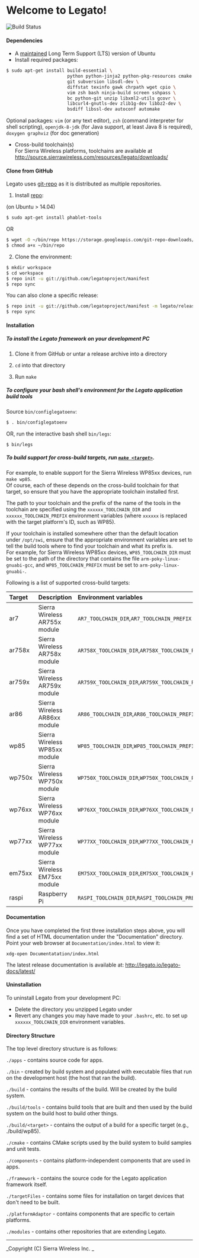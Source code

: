 Welcome to Legato!
==================

![Build Status](https://travis-ci.org/legatoproject/legato-af.svg)

#### Dependencies

  - A [maintained](https://wiki.ubuntu.com/Releases) Long Term Support (LTS) version of Ubuntu
  - Install required packages:

```bash
$ sudo apt-get install build-essential \
                       python python-jinja2 python-pkg-resources cmake \
                       git subversion libsdl-dev \
                       diffstat texinfo gawk chrpath wget cpio \
                       vim zsh bash ninja-build screen sshpass \
                       bc python-git unzip libxml2-utils gcovr \
                       libcurl4-gnutls-dev zlib1g-dev libbz2-dev \
                       bsdiff libssl-dev autoconf automake
```

Optional packages: ```vim``` (or any text editor),
                   ```zsh``` (command interpreter for shell scripting),
                   ```openjdk-8-jdk``` (for Java support, at least Java 8 is required),
                   ```doxygen graphviz``` (for doc generation)

  - Cross-build toolchain(s)<br/>
    For Sierra Wireless platforms, toolchains are available at http://source.sierrawireless.com/resources/legato/downloads/

#### Clone from GitHub

Legato uses [git-repo](https://code.google.com/p/git-repo/) as it is distributed as multiple repositories.

1. Install [repo](https://code.google.com/p/git-repo/):

  (on Ubuntu > 14.04)
  ```bash
  $ sudo apt-get install phablet-tools
  ```
  OR
  ```bash
  $ wget -O ~/bin/repo https://storage.googleapis.com/git-repo-downloads/repo
  $ chmod a+x ~/bin/repo
  ```

2. Clone the environment:
  ```bash
  $ mkdir workspace
  $ cd workspace
  $ repo init -u git://github.com/legatoproject/manifest
  $ repo sync
  ```

  You can also clone a specific release:
  ```bash
  $ repo init -u git://github.com/legatoproject/manifest -m legato/releases/16.07.0.xml
  $ repo sync
  ```

#### Installation

##### To install the Legato framework on your development PC

  1. Clone it from GitHub or untar a release archive into a directory

  2. ```cd``` into that directory

  3. Run ```make```

##### To configure your bash shell's environment for the Legato application build tools

Source ```bin/configlegatoenv```:
```bash
$ . bin/configlegatoenv
```
OR, run the interactive bash shell ```bin/legs```:
```
$ bin/legs
```

##### To build support for cross-build targets, run [```make <target>```](http://legato.io/legato-docs/latest/basicBuildLegato_make.html).

For example, to enable support for the Sierra Wireless WP85xx devices, run ```make wp85```.<br/>
Of course, each of these depends on the cross-build toolchain for that target,
so ensure that you have the appropriate toolchain installed first.

The path to your toolchain and the prefix of the name of the tools in the toolchain
are specified using the ```xxxxxx_TOOLCHAIN_DIR``` and ```xxxxxx_TOOLCHAIN_PREFIX``` environment variables
(where ```xxxxxx``` is replaced with the target platform's ID, such as WP85).

If your toolchain is installed somewhere other than the default location under ```/opt/swi```,
ensure that the appropriate environment variables are set to tell the build tools where to find
your toolchain and what its prefix is.<br/>
For example, for Sierra Wireless WP85xx devices, ```WP85_TOOLCHAIN_DIR``` must be set to the
path of the directory that contains the file ```arm-poky-linux-gnuabi-gcc```, and
```WP85_TOOLCHAIN_PREFIX``` must be set to ```arm-poky-linux-gnuabi-```.

Following is a list of supported cross-build targets:

Target  |  Description                    | Environment variables
:-------|---------------------------------|:-------------------------------------------------------
 ar7    | Sierra Wireless AR755x module   | ```AR7_TOOLCHAIN_DIR```,```AR7_TOOLCHAIN_PREFIX```
 ar758x | Sierra Wireless AR758x module   | ```AR758X_TOOLCHAIN_DIR```,```AR758X_TOOLCHAIN_PREFIX```
 ar759x | Sierra Wireless AR759x module   | ```AR759X_TOOLCHAIN_DIR```,```AR759X_TOOLCHAIN_PREFIX```
 ar86   | Sierra Wireless AR86xx module   | ```AR86_TOOLCHAIN_DIR```,```AR86_TOOLCHAIN_PREFIX```
 wp85   | Sierra Wireless WP85xx module   | ```WP85_TOOLCHAIN_DIR```,```WP85_TOOLCHAIN_PREFIX```
 wp750x | Sierra Wireless WP750x module   | ```WP750X_TOOLCHAIN_DIR```,```WP750X_TOOLCHAIN_PREFIX```
 wp76xx | Sierra Wireless WP76xx module   | ```WP76XX_TOOLCHAIN_DIR```,```WP76XX_TOOLCHAIN_PREFIX```
 wp77xx | Sierra Wireless WP77xx module   | ```WP77XX_TOOLCHAIN_DIR```,```WP77XX_TOOLCHAIN_PREFIX```
 em75xx | Sierra Wireless EM75xx module   | ```EM75XX_TOOLCHAIN_DIR```,```EM75XX_TOOLCHAIN_PREFIX```
 raspi  | Raspberry Pi                    | ```RASPI_TOOLCHAIN_DIR```,```RASPI_TOOLCHAIN_PREFIX```

#### Documentation

Once you have completed the first three installation steps above, you will find a set of
HTML documentation under the "Documentation" directory.<br/>
Point your web browser at ```Documentation/index.html``` to view it:
```
xdg-open Documentatation/index.html
```

The latest release documentation is available at: http://legato.io/legato-docs/latest/

#### Uninstallation

To uninstall Legato from your development PC:

  - Delete the directory you unzipped Legato under
  - Revert any changes you may have made to your ```.bashrc```, etc. to set up ```xxxxxx_TOOLCHAIN_DIR```
    environment variables.

#### Directory Structure

 The top level directory structure is as follows:

   ```./apps``` - contains source code for apps.

   ```./bin``` - created by build system and populated with executable files that run on the development
           host (the host that ran the build).

   ```./build``` - contains the results of the build.  Will be created by the build system.

   ```./build/tools``` - contains build tools that are built and then used by the build system on
                    the build host to build other things.

   ```./build/<target>``` - contains the output of a build for a specific target (e.g., ./build/wp85).

   ```./cmake``` - contains CMake scripts used by the build system to build samples and unit tests.

   ```./components``` - contains platform-independent components that are used in apps.

   ```./framework``` - contains the source code for the Legato application framework itself.

   ```./targetFiles``` - contains some files for installation on target devices that don't need
                    to be built.

   ```./platformAdaptor``` - contains components that are specific to certain platforms.

   ```./modules``` - contains other repositories that are extending Legato.

* * *
_Copyright (C) Sierra Wireless Inc. _
